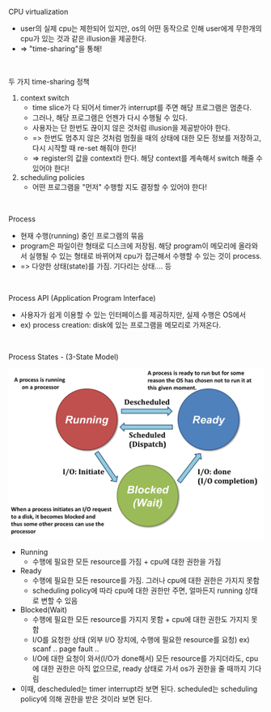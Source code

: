 CPU virtualization

- user의 실제 cpu는 제한되어 있지만, os의 어떤 동작으로 인해 user에게 무한개의 cpu가 있는 것과 같은 illusion을 제공한다.
- => "time-sharing"을 통해!

<br>

두 가지 time-sharing 정책

1. context switch
   - time slice가 다 되어서 timer가 interrupt를 주면 해당 프로그램은 멈춘다.
   - 그러나, 해당 프로그램은 언젠가 다시 수행될 수 있다.
   - 사용자는 단 한번도 끊이지 않은 것처럼 illusion을 제공받아야 한다.
   - => 한번도 멈추지 않은 것처럼 멈췄을 때의 상태에 대한 모든 정보를 저장하고, 다시 시작할 때 re-set 해줘야 한다!
   - => register의 값을 context라 한다. 해당 context를 계속해서 switch 해줄 수 있어야 한다!
2. scheduling policies
   - 어떤 프로그램을 "먼저" 수행할 지도 결정할 수 있어야 한다!

<br>

Process

- 현재 수행(running) 중인 프로그램의 묶음
- program은 파일이란 형태로 디스크에 저장됨. 해당 program이 메모리에 올라와서 실행될 수 있는 형태로 바뀌어져 cpu가 접근해서 수행할 수 있는 것이 process.
- => 다양한 상태(state)를 가짐. 기다리는 상태.... 등

<br>

Process API (Application Program Interface)

- 사용자가 쉽게 이용할 수 있는 인터페이스를 제공하지만, 실제 수행은 OS에서
- ex) process creation: disk에 있는 프로그램을 메모리로 가져온다.

<br>

Process States - (3-State Model)

![IMG_AAE5027E018F-1](image.assets/IMG_AAE5027E018F-1.jpeg)

- Running
  - 수행에 필요한 모든 resource를 가짐 + cpu에 대한 권한을 가짐
- Ready
  - 수행에 필요한 모든 resource를 가짐. 그러나 cpu에 대한 권한은 가지지 못함
  - scheduling policy에 따라 cpu에 대한 권한만 주면, 얼마든지 running 상태로 변할 수 있음
- Blocked(Wait)
  - 수행에 필요한 모든 resource를 가지지 못함 + cpu에 대한 권한도 가지지 못함
  - I/O를 요청한 상태 (외부 I/O 장치에, 수행에 필요한 resource를 요청) ex) scanf .. page fault ..
  - I/O에 대한 요청이 와서(I/O가 done해서) 모든 resource를 가지더라도, cpu에 대한 권한은 아직 없으므로, ready 상태로 가서 os가 권한을 줄 때까지 기다림
- 이때, descheduled는 timer interrupt라 보면 된다. scheduled는 scheduling policy에 의해 권한을 받은 것이라 보면 된다.